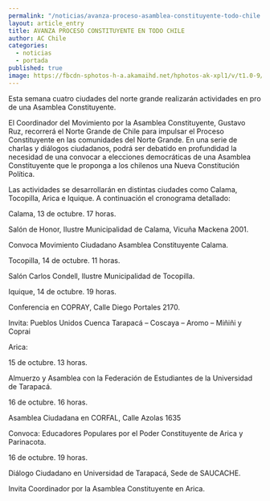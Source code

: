 ```yaml
---
permalink: "/noticias/avanza-proceso-asamblea-constituyente-todo-chile.html"
layout: article_entry
title: AVANZA PROCESO CONSTITUYENTE EN TODO CHILE
author: AC Chile
categories: 
  - noticias
  - portada
published: true
image: https://fbcdn-sphotos-h-a.akamaihd.net/hphotos-ak-xpl1/v/t1.0-9/12143087_10153608831946397_1437292433019256502_n.jpg?oh=594be35076c7626b4a12d7663a50b5ff&oe=56C5F121&__gda__=1455741467_03055de58a9d228cfff3446871050d26
---
```


Esta semana cuatro ciudades del norte grande realizarán actividades en pro de una Asamblea Constituyente.

El Coordinador del Movimiento por la Asamblea Constituyente, Gustavo Ruz, recorrerá el Norte Grande de Chile para impulsar el Proceso Constituyente en las comunidades del Norte Grande. En una serie de charlas y diálogos ciudadanos, podrá ser debatido en profundidad la necesidad de una convocar a elecciones democráticas de una Asamblea Constituyente que le proponga a los chilenos una Nueva Constitución Política.

Las actividades se desarrollarán en distintas ciudades como Calama, Tocopilla, Arica e Iquique. A continuación el cronograma detallado:

Calama, 13 de octubre. 17 horas.

Salón de Honor, Ilustre Municipalidad de Calama, Vicuña Mackena 2001.

Convoca Movimiento Ciudadano Asamblea Constituyente Calama.

Tocopilla, 14 de octubre. 11 horas.

Salón Carlos Condell, Ilustre Municipalidad de Tocopilla.

Iquique, 14 de octubre. 19 horas.

Conferencia en COPRAY, Calle Diego Portales 2170.

Invita: Pueblos Unidos Cuenca Tarapacá – Coscaya – Aromo – Miñiñi y Coprai

Arica:

15 de octubre. 13 horas.

Almuerzo y Asamblea con la Federación de Estudiantes de la Universidad de Tarapacá.

16 de octubre. 16 horas.

Asamblea Ciudadana en CORFAL, Calle Azolas 1635

Convoca: Educadores Populares por el Poder Constituyente de Arica y Parinacota.

16 de octubre. 19 horas.

Diálogo Ciudadano en Universidad de Tarapacá, Sede de SAUCACHE.

Invita Coordinador por la Asamblea Constituyente en Arica.
